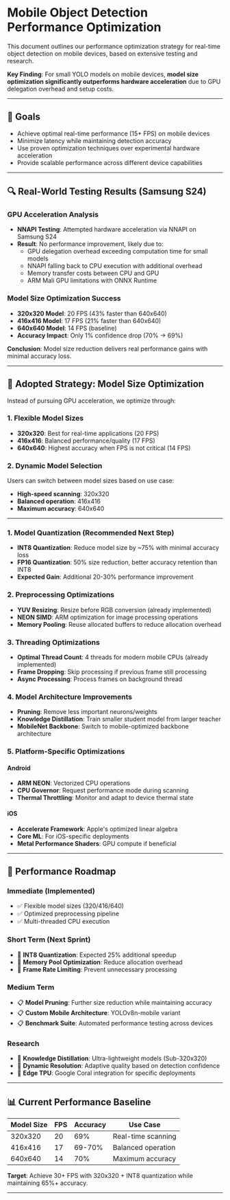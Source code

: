 # Mobile Object Detection Performance Optimization

This document outlines our performance optimization strategy for real-time object detection on mobile devices, based on extensive testing and research.

**Key Finding**: For small YOLO models on mobile devices, **model size optimization significantly outperforms hardware acceleration** due to GPU delegation overhead and setup costs.

---

## 🧠 Goals

- Achieve optimal real-time performance (15+ FPS) on mobile devices
- Minimize latency while maintaining detection accuracy
- Use proven optimization techniques over experimental hardware acceleration
- Provide scalable performance across different device capabilities

---

## 🔍 Real-World Testing Results (Samsung S24)

### GPU Acceleration Analysis
- **NNAPI Testing**: Attempted hardware acceleration via NNAPI on Samsung S24
- **Result**: No performance improvement, likely due to:
  - GPU delegation overhead exceeding computation time for small models
  - NNAPI falling back to CPU execution with additional overhead
  - Memory transfer costs between CPU and GPU
  - ARM Mali GPU limitations with ONNX Runtime

### Model Size Optimization Success
- **320x320 Model**: 20 FPS (43% faster than 640x640)
- **416x416 Model**: 17 FPS (21% faster than 640x640)  
- **640x640 Model**: 14 FPS (baseline)
- **Accuracy Impact**: Only 1% confidence drop (70% → 69%)

**Conclusion**: Model size reduction delivers real performance gains with minimal accuracy loss.

---

## 🎯 Adopted Strategy: Model Size Optimization

Instead of pursuing GPU acceleration, we optimize through:

### 1. **Flexible Model Sizes**
- **320x320**: Best for real-time applications (20 FPS)
- **416x416**: Balanced performance/quality (17 FPS)  
- **640x640**: Highest accuracy when FPS is not critical (14 FPS)

### 2. **Dynamic Model Selection**
Users can switch between model sizes based on use case:
- **High-speed scanning**: 320x320
- **Balanced operation**: 416x416
- **Maximum accuracy**: 640x640

---

### 1. **Model Quantization** (Recommended Next Step)
- **INT8 Quantization**: Reduce model size by ~75% with minimal accuracy loss
- **FP16 Quantization**: 50% size reduction, better accuracy retention than INT8
- **Expected Gain**: Additional 20-30% performance improvement

### 2. **Preprocessing Optimizations**
- **YUV Resizing**: Resize before RGB conversion (already implemented)
- **NEON SIMD**: ARM optimization for image processing operations
- **Memory Pooling**: Reuse allocated buffers to reduce allocation overhead

### 3. **Threading Optimizations**
- **Optimal Thread Count**: 4 threads for modern mobile CPUs (already implemented)
- **Frame Dropping**: Skip processing if previous frame still processing
- **Async Processing**: Process frames on background thread

### 4. **Model Architecture Improvements**
- **Pruning**: Remove less important neurons/weights
- **Knowledge Distillation**: Train smaller student model from larger teacher
- **MobileNet Backbone**: Switch to mobile-optimized backbone architecture

### 5. **Platform-Specific Optimizations**

#### Android
- **ARM NEON**: Vectorized CPU operations
- **CPU Governor**: Request performance mode during scanning
- **Thermal Throttling**: Monitor and adapt to device thermal state

#### iOS  
- **Accelerate Framework**: Apple's optimized linear algebra
- **Core ML**: For iOS-specific deployments
- **Metal Performance Shaders**: GPU compute if beneficial

---

## 🚀 Performance Roadmap

### Immediate (Implemented)
- ✅ Flexible model sizes (320/416/640)
- ✅ Optimized preprocessing pipeline
- ✅ Multi-threaded CPU execution

### Short Term (Next Sprint)
- 🎯 **INT8 Quantization**: Expected 25% additional speedup
- 🎯 **Memory Pool Optimization**: Reduce allocation overhead
- 🎯 **Frame Rate Limiting**: Prevent unnecessary processing

### Medium Term
- 📋 **Model Pruning**: Further size reduction while maintaining accuracy
- 📋 **Custom Mobile Architecture**: YOLOv8n-mobile variant
- 📋 **Benchmark Suite**: Automated performance testing across devices

### Research
- 🔬 **Knowledge Distillation**: Ultra-lightweight models (Sub-320x320)
- 🔬 **Dynamic Resolution**: Adaptive quality based on detection confidence
- 🔬 **Edge TPU**: Google Coral integration for specific deployments

---

## 📊 Current Performance Baseline

| Model Size | FPS | Accuracy | Use Case |
|------------|-----|----------|----------|
| 320x320 | 20 | 69% | Real-time scanning |
| 416x416 | 17 | 69-70% | Balanced operation |
| 640x640 | 14 | 70% | Maximum accuracy |

**Target**: Achieve 30+ FPS with 320x320 + INT8 quantization while maintaining 65%+ accuracy.

---